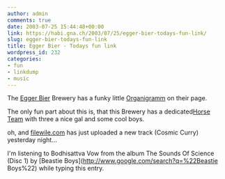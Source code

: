 ```yaml
---
author: admin
comments: true
date: 2003-07-25 15:44:48+00:00
link: https://habi.gna.ch/2003/07/25/egger-bier-todays-fun-link/
slug: egger-bier-todays-fun-link
title: Egger Bier - Todays fun link
wordpress_id: 232
categories:
- fun
- linkdump
- music
---
```


The [Egger Bier](http://www.eggerbier.ch/) Brewery has a funky little [Organigramm](http://www.eggerbier.ch/images+text/Mitarbeiter/organigramm.htm) on their page.  

The only fun part about this is, that this Brewery has a dedicated[Horse Team](http://www.eggerbier.ch/images+text/Mitarbeiter/pferdeneu.htm) with three a nice gal and some cool boys.  


oh, and [filewile.com](http://filewile.com/filewile.php) has just uploaded a new track (Cosmic Curry) yesterday night...





I'm listening to Bodhisattva Vow from the album The Sounds Of Science (Disc 1) by [Beastie Boys](http://www.google.com/search?q=%22Beastie Boys%22) while typing this entry.
